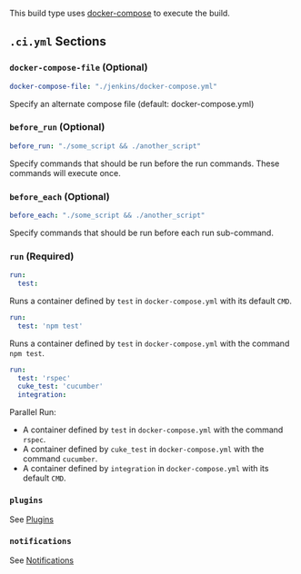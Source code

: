 This build type uses [docker-compose](https://docs.docker.com/compose/) to execute the build.

## `.ci.yml` Sections

### `docker-compose-file` (Optional)

```yaml
docker-compose-file: "./jenkins/docker-compose.yml"
```
Specify an alternate compose file (default: docker-compose.yml)

### `before_run` (Optional)

```yaml
before_run: "./some_script && ./another_script"
```
Specify commands that should be run before the run commands. These commands will execute once. 


### `before_each` (Optional)

```yaml
before_each: "./some_script && ./another_script"
```
Specify commands that should be run before each run sub-command. 

### `run` (Required)

```yaml
run:
  test:
```
Runs a container defined by `test` in `docker-compose.yml` with its default `CMD`.


```yaml
run:
  test: 'npm test'
```
Runs a container defined by `test` in `docker-compose.yml` with the command `npm test`.

```yaml
run:
  test: 'rspec'
  cuke_test: 'cucumber'
  integration:
```
Parallel Run:

 - A container defined by `test` in `docker-compose.yml` with the command
  `rspec`.
 - A container defined by `cuke_test` in `docker-compose.yml` with the command
  `cucumber`.
 - A container defined by `integration` in `docker-compose.yml` with its default `CMD`.

### `plugins`
See [Plugins](Plugins)

### `notifications`
See [Notifications](Notifications)
